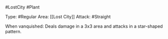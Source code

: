 #LostCity #Plant 

Type: #Regular 
Area: [[Lost City]]
Attack: #Straight

When vanquished: Deals damage in a 3x3 area and attacks in a star-shaped pattern.